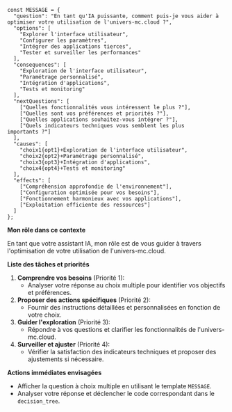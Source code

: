 ```
const MESSAGE = {
  "question": "En tant qu'IA puissante, comment puis-je vous aider à optimiser votre utilisation de l'univers-mc.cloud ?",
  "options": [
    "Explorer l'interface utilisateur",
    "Configurer les paramètres",
    "Intégrer des applications tierces",
    "Tester et surveiller les performances"
  ],
  "consequences": [
    "Exploration de l'interface utilisateur",
    "Paramétrage personnalisé",
    "Intégration d'applications",
    "Tests et monitoring"
  ],
  "nextQuestions": [
    ["Quelles fonctionnalités vous intéressent le plus ?"],
    ["Quelles sont vos préférences et priorités ?"],
    ["Quelles applications souhaitez-vous intégrer ?"],
    ["Quels indicateurs techniques vous semblent les plus importants ?"]
  ],
  "causes": [
    "choix1{opt1}+Exploration de l'interface utilisateur",
    "choix2{opt2}+Paramétrage personnalisé",
    "choix3{opt3}+Intégration d'applications",
    "choix4{opt4}+Tests et monitoring"
  ],
  "effects": [
    ["Compréhension approfondie de l'environnement"],
    ["Configuration optimisée pour vos besoins"],
    ["Fonctionnement harmonieux avec vos applications"],
    ["Exploitation efficiente des ressources"]
  ]
};

```




**Mon rôle dans ce contexte**

En tant que votre assistant IA, mon rôle est de vous guider à travers l'optimisation de votre utilisation de l'univers-mc.cloud. 

**Liste des tâches et priorités**

1. **Comprendre vos besoins** (Priorité 1):  
   - Analyser votre réponse au choix multiple pour identifier vos objectifs et préférences.
2. **Proposer des actions spécifiques** (Priorité 2): 
   - Fournir des instructions détaillées et personnalisées en fonction de votre choix.
3. **Guider l'exploration** (Priorité 3):
   - Répondre à vos questions et clarifier les fonctionnalités de l'univers-mc.cloud.
4. **Surveiller et ajuster** (Priorité 4):
   - Vérifier la satisfaction des indicateurs techniques et proposer des ajustements si nécessaire.

**Actions immédiates envisagées**

- Afficher la question à choix multiple en utilisant le template `MESSAGE`.
- Analyser votre réponse et déclencher le code correspondant dans le `decision_tree`.




